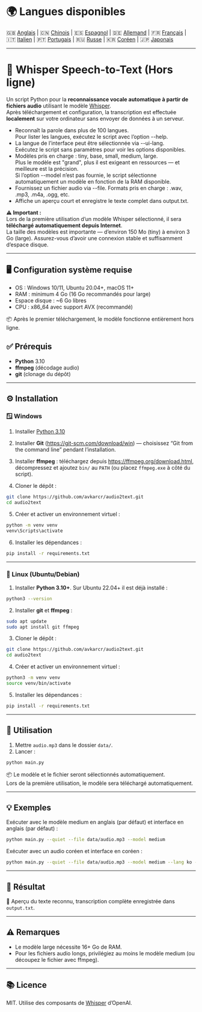 # 🌍 Langues disponibles

🇬🇧 [Anglais](README.md) | 🇨🇳 [Chinois](README_ZH.md) | 🇪🇸 [Espagnol](README_ES.md) | 🇩🇪 [Allemand](README_DE.md) | 🇫🇷 [Français](README_FR.md) | 🇮🇹 [Italien](README_IT.md) | 🇵🇹 [Portugais](README_PT.md) | 🇷🇺 [Russe](README_RU.md) | 🇰🇷 [Coréen](README_KO.md) | 🇯🇵 [Japonais](README_JA.md)

---
# 🧠 Whisper Speech-to-Text (Hors ligne)

Un script Python pour la **reconnaissance vocale automatique à partir de fichiers audio** utilisant le modèle [Whisper](https://github.com/openai/whisper).  
Après téléchargement et configuration, la transcription est effectuée **localement** sur votre ordinateur sans envoyer de données à un serveur.

- Reconnaît la parole dans plus de 100 langues.  
  Pour lister les langues, exécutez le script avec l’option --help.
- La langue de l’interface peut être sélectionnée via --ui-lang.  
  Exécutez le script sans paramètres pour voir les options disponibles.
- Modèles pris en charge : tiny, base, small, medium, large.  
  Plus le modèle est "grand", plus il est exigeant en ressources — et meilleure est la précision.  
  Si l’option --model n’est pas fournie, le script sélectionne automatiquement un modèle en fonction de la RAM disponible.
- Fournissez un fichier audio via --file. Formats pris en charge : .wav, .mp3, .m4a, .ogg, etc.  
- Affiche un aperçu court et enregistre le texte complet dans output.txt.

**⚠ Important :**  
Lors de la première utilisation d’un modèle Whisper sélectionné, il sera **téléchargé automatiquement depuis Internet**.  
La taille des modèles est importante — d’environ 150 Mo (tiny) à environ 3 Go (large). Assurez-vous d’avoir une connexion stable et suffisamment d’espace disque.

---

## 🖥️ Configuration système requise
- OS : Windows 10/11, Ubuntu 20.04+, macOS 11+  
- RAM : minimum 4 Go (16 Go recommandés pour large)  
- Espace disque : ~6 Go libres  
- CPU : x86_64 avec support AVX (recommandé)

📦 Après le premier téléchargement, le modèle fonctionne entièrement hors ligne.

## ✅ Prérequis
- **Python** 3.10  
- **ffmpeg** (décodage audio)  
- **git** (clonage du dépôt)

---

## ⚙️ Installation

### 🪟 Windows

1. Installer [Python 3.10](https://www.python.org/downloads/)

2. Installer **Git** (https://git-scm.com/download/win) — choisissez “Git from the command line” pendant l’installation.

3. Installer **ffmpeg** : téléchargez depuis https://ffmpeg.org/download.html, décompressez et ajoutez `bin/` au `PATH` (ou placez `ffmpeg.exe` à côté du script).

4. Cloner le dépôt :
```bash
git clone https://github.com/avkarcr/audio2text.git
cd audio2text
```

5. Créer et activer un environnement virtuel :
```bash
python -m venv venv
venv\Scripts\activate
```

6. Installer les dépendances :
```bash
pip install -r requirements.txt
```

---

### 🐧 Linux (Ubuntu/Debian)

1. Installer **Python 3.10+**. Sur Ubuntu 22.04+ il est déjà installé :
```bash
python3 --version
```

2. Installer **git** et **ffmpeg** :
```bash
sudo apt update
sudo apt install git ffmpeg
```

3. Cloner le dépôt :
```bash
git clone https://github.com/avkarcr/audio2text.git
cd audio2text
```

4. Créer et activer un environnement virtuel :
```bash
python3 -m venv venv
source venv/bin/activate
```

5. Installer les dépendances :
```bash
pip install -r requirements.txt
```

---

## 🚀 Utilisation

1. Mettre `audio.mp3` dans le dossier `data/`.  
2. Lancer :
```bash
python main.py
```

📦 Le modèle et le fichier seront sélectionnés automatiquement.  
Lors de la première utilisation, le modèle sera téléchargé automatiquement.

---

## 💡 Exemples

Exécuter avec le modèle medium en anglais (par défaut) et interface en anglais (par défaut) :
```bash
python main.py --quiet --file data/audio.mp3 --model medium
```
Exécuter avec un audio coréen et interface en coréen :
```bash
python main.py --quiet --file data/audio.mp3 --model medium --lang ko --ui-lang ko
```

---

## 📄 Résultat

📝 Aperçu du texte reconnu, transcription complète enregistrée dans `output.txt`.

---

## ⚠ Remarques
- Le modèle large nécessite 16+ Go de RAM.  
- Pour les fichiers audio longs, privilégiez au moins le modèle medium (ou découpez le fichier avec ffmpeg).

---

## 📚 Licence
MIT. Utilise des composants de [Whisper](https://github.com/openai/whisper) d’OpenAI.

